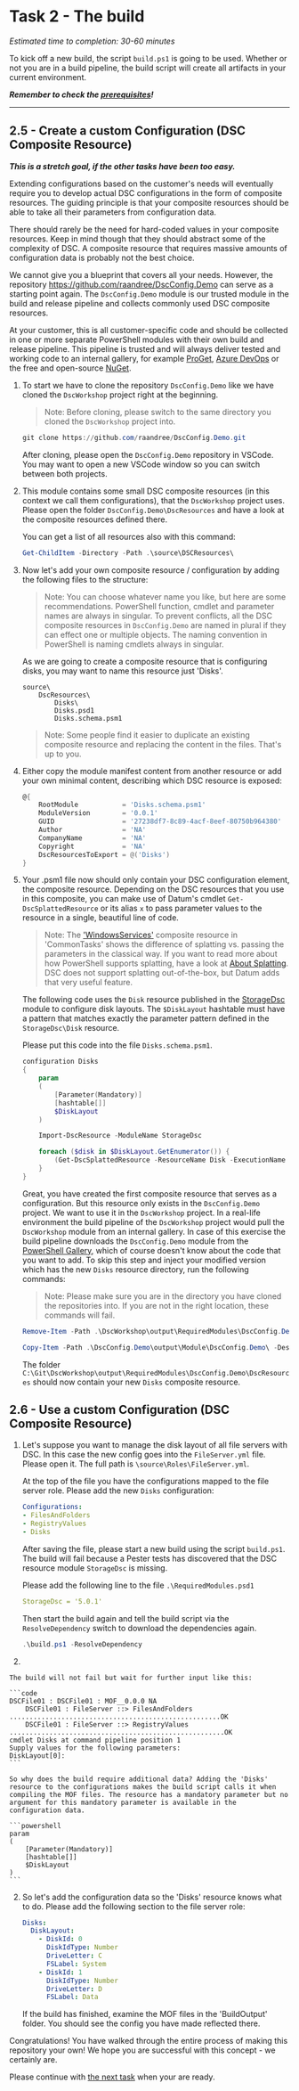# Task 2 - The build

*Estimated time to completion: 30-60 minutes*

To kick off a new build, the script `build.ps1` is going to be used. Whether or not you are in a build pipeline, the build script will create all artifacts in your current environment.

***Remember to check the [prerequisites](../CheckPrereq.ps1)!***

---

## 2.5 - Create a custom Configuration (DSC Composite Resource)

***This is a stretch goal, if the other tasks have been too easy.***

Extending configurations based on the customer's needs will eventually require you to develop actual DSC configurations in the form of composite resources. The guiding principle is that your composite resources should be able to take all their parameters from configuration data.

There should rarely be the need for hard-coded values in your composite resources. Keep in mind though that they should abstract some of the complexity of DSC. A composite resource that requires massive amounts of configuration data is probably not the best choice.

We cannot give you a blueprint that covers all your needs. However, the repository <https://github.com/raandree/DscConfig.Demo> can serve as a starting point again. The `DscConfig.Demo` module is our trusted module in the build and release pipeline and collects commonly used DSC composite resources.

At your customer, this is all customer-specific code and should be collected in one or more separate PowerShell modules with their own build and release pipeline. This pipeline is trusted and will always deliver tested and working code to an internal gallery, for example [ProGet](https://inedo.com/proget), [Azure DevOps](https://dev.azure.com) or the free and open-source [NuGet](https://nuget.org).

1. To start we have to clone the repository `DscConfig.Demo` like we have cloned the `DscWorkshop` project right at the beginning.

    > Note: Before cloning, please switch to the same directory you cloned the `DscWorkshop` project into.

    ```powershell
    git clone https://github.com/raandree/DscConfig.Demo.git
    ```

    After cloning, please open the `DscConfig.Demo` repository in VSCode. You may want to open a new VSCode window so you can switch between both projects.

1. This module contains some small DSC composite resources (in this context we call them configurations), that the `DscWorkshop` project uses. Please open the folder `DscConfig.Demo\DscResources` and have a look at the composite resources defined there.

    You can get a list of all resources also with this command:

    ```powershell
    Get-ChildItem -Directory -Path .\source\DSCResources\
    ```

1. Now let's add your own composite resource / configuration by adding the following files to the structure:

    > Note: You can choose whatever name you like, but here are some recommendations. PowerShell function, cmdlet and parameter names are always in singular. To prevent conflicts, all the DSC composite resources in `DscConfig.Demo` are named in plural if they can effect one or multiple objects. The naming convention in PowerShell is naming cmdlets always in singular.

    As we are going to create a composite resource that is configuring disks, you may want to name this resource just 'Disks'.

    ```code
    source\
        DscResources\
            Disks\
            Disks.psd1
            Disks.schema.psm1
    ```

    > Note: Some people find it easier to duplicate an existing composite resource and replacing the content in the files. That's up to you.

1. Either copy the module manifest content from another resource or add your own minimal content, describing which DSC resource is exposed:

    ```powershell
    @{
        RootModule           = 'Disks.schema.psm1'
        ModuleVersion        = '0.0.1'
        GUID                 = '27238df7-8c89-4acf-8eef-80750b964380'
        Author               = 'NA'
        CompanyName          = 'NA'
        Copyright            = 'NA'
        DscResourcesToExport = @('Disks')
    }
    ```

1. Your .psm1 file now should only contain your DSC configuration element, the composite resource. Depending on the DSC resources that you use in this composite, you can make use of Datum's cmdlet `Get-DscSplattedResource` or its alias `x` to pass parameter values to the resource in a single, beautiful line of code.

    > Note: The ['WindowsServices'](https://github.com/dsccommunity/CommonTasks/blob/master/CommonTasks/DscResources/WindowsServices/WindowsServices.schema.psm1) composite resource in 'CommonTasks' shows the difference of splatting vs. passing the parameters in the classical way. If you want to read more about how PowerShell supports splatting, have a look at [About Splatting](https://docs.microsoft.com/en-us/powershell/module/microsoft.powershell.core/about/about_splatting?view=powershell-6). DSC does not support splatting out-of-the-box, but Datum adds that very useful feature.

    The following code uses the `Disk` resource published in the [StorageDsc](https://github.com/dsccommunity/StorageDsc) module to configure disk layouts. The `$DiskLayout` hashtable must have a pattern that matches exactly the parameter pattern defined in the `StorageDsc\Disk` resource.

    Please put this code into the file `Disks.schema.psm1`.

    ```powershell
    configuration Disks
    {
        param
        (
            [Parameter(Mandatory)]
            [hashtable[]]
            $DiskLayout
        )

        Import-DscResource -ModuleName StorageDsc

        foreach ($disk in $DiskLayout.GetEnumerator()) {
            (Get-DscSplattedResource -ResourceName Disk -ExecutionName $disk.DiskId -Properties $disk -NoInvoke).Invoke($disk)
        }
    }
    ```

    Great, you have created the first composite resource that serves as a configuration. But this resource only exists in the `DscConfig.Demo` project. We want to use it in the `DscWorkshop` project. In a real-life environment the build pipeline of the `DscWorkshop` project would pull the `DscWorkshop` module from an internal gallery. In case of this exercise the build pipeline downloads the `DscConfig.Demo` module from the [PowerShell Gallery](https://www.powershellgallery.com/packages/DscConfig.Demo), which of course doesn't know about the code that you want to add. To skip this step and inject your modified version which has the new `Disks` resource directory, run the following commands:

    > Note: Please make sure you are in the directory you have cloned the repositories into. If you are not in the right location, these commands will fail.

    ```powershell
    Remove-Item -Path .\DscWorkshop\output\RequiredModules\DscConfig.Demo\ -Recurse -Force

    Copy-Item -Path .\DscConfig.Demo\output\Module\DscConfig.Demo\ -Destination .\DscWorkshop\output\RequiredModules\ -Recurse
    ```

    The folder `C:\Git\DscWorkshop\output\RequiredModules\DscConfig.Demo\DscResources` should now contain your new `Disks` composite resource.

## 2.6 - Use a custom Configuration (DSC Composite Resource)

1. Let's suppose you want to manage the disk layout of all file servers with DSC. In this case the new config goes into the `FileServer.yml` file. Please open it. The full path is `\source\Roles\FileServer.yml`.

    At the top of the file you have the configurations mapped to the file server role. Please add the new `Disks` configuration:

    ```yaml
    Configurations:
    - FilesAndFolders
    - RegistryValues
    - Disks
    ```

    After saving the file, please start a new build using the script `build.ps1`. The build will fail because a Pester tests has discovered that the DSC resource module `StorageDsc` is missing.

    Please add the following line to the file `.\RequiredModules.psd1`

    ```yaml
    StorageDsc = '5.0.1'
    ```

    Then start the build again and tell the build script via the `ResolveDependency` switch to download the dependencies again.

    ```powershell
    .\build.ps1 -ResolveDependency
    ```

1. 
    
    The build will not fail but wait for further input like this:

    ```code
    DSCFile01 : DSCFile01 : MOF__0.0.0 NA
        DSCFile01 : FileServer ::> FilesAndFolders .....................................................OK
        DSCFile01 : FileServer ::> RegistryValues ......................................................OK
    cmdlet Disks at command pipeline position 1
    Supply values for the following parameters:
    DiskLayout[0]:
    ```

    So why does the build require additional data? Adding the 'Disks' resource to the configurations makes the build script calls it when compiling the MOF files. The resource has a mandatory parameter but no argument for this mandatory parameter is available in the configuration data.

    ```powershell
    param
    (
        [Parameter(Mandatory)]
        [hashtable[]]
        $DiskLayout
    )
    ```

2. So let's add the configuration data so the 'Disks' resource knows what to do. Please add the following section to the file server role:

    ```yaml
    Disks:
      DiskLayout:
        - DiskId: 0
          DiskIdType: Number
          DriveLetter: C
          FSLabel: System
        - DiskId: 1
          DiskIdType: Number
          DriveLetter: D
          FSLabel: Data
    ```

    If the build has finished, examine the MOF files in the 'BuildOutput' folder. You should see the config you have made reflected there.

Congratulations! You have walked through the entire process of making this repository your own! We hope you are successful with this concept - we certainly are.

Please continue with [the next task](../Task3/readme.md) when your are ready.
